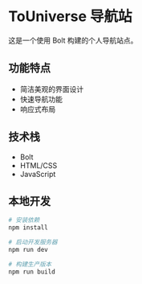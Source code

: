 # ToUniverse 导航站

这是一个使用 Bolt 构建的个人导航站点。

## 功能特点
- 简洁美观的界面设计
- 快速导航功能
- 响应式布局

## 技术栈
- Bolt
- HTML/CSS
- JavaScript

## 本地开发

```bash
# 安装依赖
npm install

# 启动开发服务器
npm run dev

# 构建生产版本
npm run build